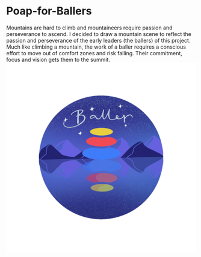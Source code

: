 # Poap-for-Ballers
Mountains are hard to climb and mountaineers require passion and perseverance to ascend. I decided to draw a mountain scene to reflect the passion and perseverance of the early leaders (the ballers) of this project. Much like climbing a mountain, the work of a baller requires a conscious effort to move out of comfort zones and risk failing. Their commitment, focus and vision gets them to the summit.
![alt text](https://github.com/reflectwithraksha/Poap-for-Ballers/blob/main/Poap%20for%20Ballers%20GIF.gif?raw=true)
